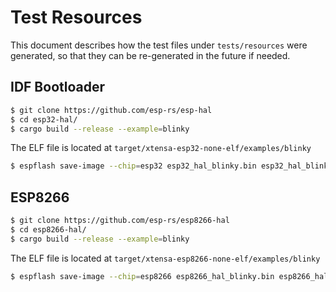 # Test Resources

This document describes how the test files under `tests/resources` were generated, so that they can be re-generated in the future if needed.

## IDF Bootloader

```bash
$ git clone https://github.com/esp-rs/esp-hal
$ cd esp32-hal/
$ cargo build --release --example=blinky
```

The ELF file is located at `target/xtensa-esp32-none-elf/examples/blinky`

```bash
$ espflash save-image --chip=esp32 esp32_hal_blinky.bin esp32_hal_blinky
```

## ESP8266

```bash
$ git clone https://github.com/esp-rs/esp8266-hal
$ cd esp8266-hal/
$ cargo build --release --example=blinky
```

The ELF file is located at `target/xtensa-esp8266-none-elf/examples/blinky`

```bash
$ espflash save-image --chip=esp8266 esp8266_hal_blinky.bin esp8266_hal_blinky
```
